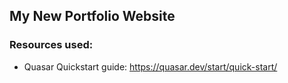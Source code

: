 ## My New Portfolio Website

### Resources used:
- Quasar Quickstart guide: https://quasar.dev/start/quick-start/
